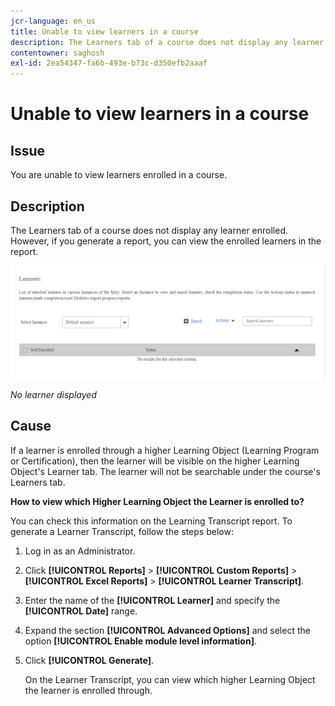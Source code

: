 ```yaml
---
jcr-language: en_us
title: Unable to view learners in a course
description: The Learners tab of a course does not display any learner enrolled in Adobe Learning Manager. However, if you generate a report, you can view the enrolled learners in the report.
contentowner: saghosh
exl-id: 2ea54347-fa6b-493e-b73c-d350efb2aaaf
---
```

# Unable to view learners in a course

## Issue

You are unable to view learners enrolled in a course.

## Description

The Learners tab of a course does not display any learner enrolled. However, if you generate a report, you can view the enrolled learners in the report.

![](assets/no-learners.png)

*No learner displayed*

## Cause

If a learner is enrolled through a higher Learning Object (Learning Program or Certification), then the learner will be visible on the higher Learning Object's Learner tab. The learner will not be searchable under the course's Learners tab.

**How to view which Higher Learning Object the Learner is enrolled to?**

You can check this information on the Learning Transcript report. To generate a Learner Transcript, follow the steps below:

1. Log in as an Administrator.
1. Click **[!UICONTROL Reports]** > **[!UICONTROL Custom Reports]** > **[!UICONTROL Excel Reports]** > **[!UICONTROL Learner Transcript]**.  

1. Enter the name of the **[!UICONTROL Learner]** and specify the **[!UICONTROL Date]** range.
1. Expand the section **[!UICONTROL Advanced Options]** and select the option **[!UICONTROL Enable module level information]**.  
1. Click **[!UICONTROL Generate]**.

   On the Learner Transcript, you can view which higher Learning Object the learner is enrolled through.
